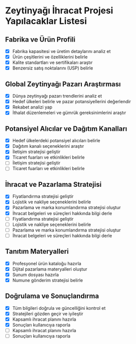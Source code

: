 # Zeytinyağı İhracat Projesi Yapılacaklar Listesi

## Fabrika ve Ürün Profili
- [x] Fabrika kapasitesi ve üretim detaylarını analiz et
- [x] Ürün çeşitlerini ve özelliklerini belirle
- [x] Kalite standartları ve sertifikaları araştır
- [x] Benzersiz satış noktalarını (USP) belirle

## Global Zeytinyağı Pazarı Araştırması
- [x] Dünya zeytinyağı pazarı trendlerini analiz et
- [x] Hedef ülkeleri belirle ve pazar potansiyellerini değerlendir
- [x] Rekabet analizi yap
- [x] İthalat düzenlemeleri ve gümrük gereksinimlerini araştır

## Potansiyel Alıcılar ve Dağıtım Kanalları
- [x] Hedef ülkelerdeki potansiyel alıcıları belirle
- [x] Dağıtım kanalı seçeneklerini araştır
- [x] İletişim stratejisi geliştir
- [x] Ticaret fuarları ve etkinlikleri belirle
- [ ] İletişim stratejisi geliştir
- [ ] Ticaret fuarları ve etkinlikleri belirle

## İhracat ve Pazarlama Stratejisi
- [x] Fiyatlandırma stratejisi geliştir
- [x] Lojistik ve nakliye seçeneklerini belirle
- [x] Pazarlama ve marka konumlandırma stratejisi oluştur
- [x] İhracat belgeleri ve süreçleri hakkında bilgi derle
- [ ] Fiyatlandırma stratejisi geliştir
- [ ] Lojistik ve nakliye seçeneklerini belirle
- [ ] Pazarlama ve marka konumlandırma stratejisi oluştur
- [ ] İhracat belgeleri ve süreçleri hakkında bilgi derle

## Tanıtım Materyalleri
- [x] Profesyonel ürün kataloğu hazırla
- [x] Dijital pazarlama materyalleri oluştur
- [x] Sunum dosyası hazırla
- [x] Numune gönderim stratejisi belirle

## Doğrulama ve Sonuçlandırma
- [x] Tüm bilgileri doğrula ve güncelliğini kontrol et
- [x] Stratejileri gözden geçir ve iyileştir
- [x] Kapsamlı ihracat planını hazırla
- [x] Sonuçları kullanıcıya raporla
- [ ] Kapsamlı ihracat planını hazırla
- [ ] Sonuçları kullanıcıya raporla

